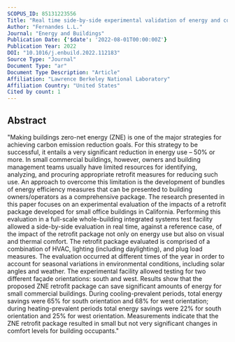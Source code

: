 ```yaml
---
SCOPUS_ID: 85131223556
Title: "Real time side-by-side experimental validation of energy and comfort performance of a zero net energy retrofit package for small commercial buildings"
Author: "Fernandes L.L."
Journal: "Energy and Buildings"
Publication Date: {'$date': '2022-08-01T00:00:00Z'}
Publication Year: 2022
DOI: "10.1016/j.enbuild.2022.112183"
Source Type: "Journal"
Document Type: "ar"
Document Type Description: "Article"
Affiliation: "Lawrence Berkeley National Laboratory"
Affiliation Country: "United States"
Cited by count: 1
---
```


## Abstract
"Making buildings zero-net energy (ZNE) is one of the major strategies for achieving carbon emission reduction goals. For this strategy to be successful, it entails a very significant reduction in energy use – 50% or more. In small commercial buildings, however, owners and building management teams usually have limited resources for identifying, analyzing, and procuring appropriate retrofit measures for reducing such use. An approach to overcome this limitation is the development of bundles of energy efficiency measures that can be presented to building owners/operators as a comprehensive package. The research presented in this paper focuses on an experimental evaluation of the impacts of a retrofit package developed for small office buildings in California. Performing this evaluation in a full-scale whole-building integrated systems test facility allowed a side-by-side evaluation in real time, against a reference case, of the impact of the retrofit package not only on energy use but also on visual and thermal comfort. The retrofit package evaluated is comprised of a combination of HVAC, lighting (including daylighting), and plug load measures. The evaluation occurred at different times of the year in order to account for seasonal variations in environmental conditions, including solar angles and weather. The experimental facility allowed testing for two different façade orientations: south and west. Results show that the proposed ZNE retrofit package can save significant amounts of energy for small commercial buildings. During cooling-prevalent periods, total energy savings were 65% for south orientation and 68% for west orientation; during heating-prevalent periods total energy savings were 22% for south orientation and 25% for west orientation. Measurements indicate that the ZNE retrofit package resulted in small but not very significant changes in comfort levels for building occupants."
